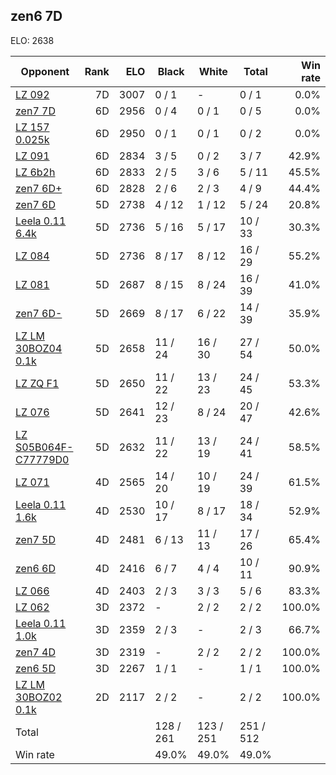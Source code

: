 ## zen6 7D ##

ELO: 2638

Opponent | Rank | ELO | Black | White | Total | Win rate
---------|-----:|----:|-------|-------|-------|-------:
[LZ 092](LZ%20092.md) | 7D | 3007 | 0 / 1 | - | 0 / 1 | 0.0%
[zen7 7D](zen7%207D.md) | 6D | 2956 | 0 / 4 | 0 / 1 | 0 / 5 | 0.0%
[LZ 157 0.025k](LZ%20157%200.025k.md) | 6D | 2950 | 0 / 1 | 0 / 1 | 0 / 2 | 0.0%
[LZ 091](LZ%20091.md) | 6D | 2834 | 3 / 5 | 0 / 2 | 3 / 7 | 42.9%
[LZ 6b2h](LZ%206b2h.md) | 6D | 2833 | 2 / 5 | 3 / 6 | 5 / 11 | 45.5%
[zen7 6D+](zen7%206D+.md) | 6D | 2828 | 2 / 6 | 2 / 3 | 4 / 9 | 44.4%
[zen7 6D](zen7%206D.md) | 5D | 2738 | 4 / 12 | 1 / 12 | 5 / 24 | 20.8%
[Leela 0.11 6.4k](Leela%200.11%206.4k.md) | 5D | 2736 | 5 / 16 | 5 / 17 | 10 / 33 | 30.3%
[LZ 084](LZ%20084.md) | 5D | 2736 | 8 / 17 | 8 / 12 | 16 / 29 | 55.2%
[LZ 081](LZ%20081.md) | 5D | 2687 | 8 / 15 | 8 / 24 | 16 / 39 | 41.0%
[zen7 6D-](zen7%206D-.md) | 5D | 2669 | 8 / 17 | 6 / 22 | 14 / 39 | 35.9%
[LZ LM 30BOZ04 0.1k](LZ%20LM%2030BOZ04%200.1k.md) | 5D | 2658 | 11 / 24 | 16 / 30 | 27 / 54 | 50.0%
[LZ ZQ F1](LZ%20ZQ%20F1.md) | 5D | 2650 | 11 / 22 | 13 / 23 | 24 / 45 | 53.3%
[LZ 076](LZ%20076.md) | 5D | 2641 | 12 / 23 | 8 / 24 | 20 / 47 | 42.6%
[LZ S05B064F-C77779D0](LZ%20S05B064F-C77779D0.md) | 5D | 2632 | 11 / 22 | 13 / 19 | 24 / 41 | 58.5%
[LZ 071](LZ%20071.md) | 4D | 2565 | 14 / 20 | 10 / 19 | 24 / 39 | 61.5%
[Leela 0.11 1.6k](Leela%200.11%201.6k.md) | 4D | 2530 | 10 / 17 | 8 / 17 | 18 / 34 | 52.9%
[zen7 5D](zen7%205D.md) | 4D | 2481 | 6 / 13 | 11 / 13 | 17 / 26 | 65.4%
[zen6 6D](zen6%206D.md) | 4D | 2416 | 6 / 7 | 4 / 4 | 10 / 11 | 90.9%
[LZ 066](LZ%20066.md) | 4D | 2403 | 2 / 3 | 3 / 3 | 5 / 6 | 83.3%
[LZ 062](LZ%20062.md) | 3D | 2372 | - | 2 / 2 | 2 / 2 | 100.0%
[Leela 0.11 1.0k](Leela%200.11%201.0k.md) | 3D | 2359 | 2 / 3 | - | 2 / 3 | 66.7%
[zen7 4D](zen7%204D.md) | 3D | 2319 | - | 2 / 2 | 2 / 2 | 100.0%
[zen6 5D](zen6%205D.md) | 3D | 2267 | 1 / 1 | - | 1 / 1 | 100.0%
[LZ LM 30BOZ02 0.1k](LZ%20LM%2030BOZ02%200.1k.md) | 2D | 2117 | 2 / 2 | - | 2 / 2 | 100.0%
Total | | | 128 / 261 | 123 / 251 | 251 / 512 | 
Win rate| | | 49.0% | 49.0% | 49.0% | 
